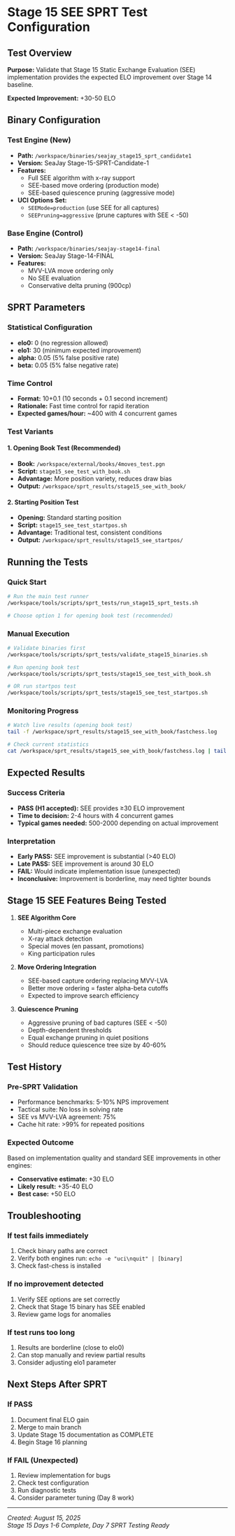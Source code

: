 # Stage 15 SEE SPRT Test Configuration

## Test Overview

**Purpose:** Validate that Stage 15 Static Exchange Evaluation (SEE) implementation provides the expected ELO improvement over Stage 14 baseline.

**Expected Improvement:** +30-50 ELO

## Binary Configuration

### Test Engine (New)
- **Path:** `/workspace/binaries/seajay_stage15_sprt_candidate1`
- **Version:** SeaJay Stage-15-SPRT-Candidate-1
- **Features:** 
  - Full SEE algorithm with x-ray support
  - SEE-based move ordering (production mode)
  - SEE-based quiescence pruning (aggressive mode)
- **UCI Options Set:**
  - `SEEMode=production` (use SEE for all captures)
  - `SEEPruning=aggressive` (prune captures with SEE < -50)

### Base Engine (Control)
- **Path:** `/workspace/binaries/seajay-stage14-final`
- **Version:** SeaJay Stage-14-FINAL
- **Features:**
  - MVV-LVA move ordering only
  - No SEE evaluation
  - Conservative delta pruning (900cp)

## SPRT Parameters

### Statistical Configuration
- **elo0:** 0 (no regression allowed)
- **elo1:** 30 (minimum expected improvement)
- **alpha:** 0.05 (5% false positive rate)
- **beta:** 0.05 (5% false negative rate)

### Time Control
- **Format:** 10+0.1 (10 seconds + 0.1 second increment)
- **Rationale:** Fast time control for rapid iteration
- **Expected games/hour:** ~400 with 4 concurrent games

### Test Variants

#### 1. Opening Book Test (Recommended)
- **Book:** `/workspace/external/books/4moves_test.pgn`
- **Script:** `stage15_see_test_with_book.sh`
- **Advantage:** More position variety, reduces draw bias
- **Output:** `/workspace/sprt_results/stage15_see_with_book/`

#### 2. Starting Position Test
- **Opening:** Standard starting position
- **Script:** `stage15_see_test_startpos.sh`
- **Advantage:** Traditional test, consistent conditions
- **Output:** `/workspace/sprt_results/stage15_see_startpos/`

## Running the Tests

### Quick Start
```bash
# Run the main test runner
/workspace/tools/scripts/sprt_tests/run_stage15_sprt_tests.sh

# Choose option 1 for opening book test (recommended)
```

### Manual Execution
```bash
# Validate binaries first
/workspace/tools/scripts/sprt_tests/validate_stage15_binaries.sh

# Run opening book test
/workspace/tools/scripts/sprt_tests/stage15_see_test_with_book.sh

# OR run startpos test
/workspace/tools/scripts/sprt_tests/stage15_see_test_startpos.sh
```

### Monitoring Progress
```bash
# Watch live results (opening book test)
tail -f /workspace/sprt_results/stage15_see_with_book/fastchess.log

# Check current statistics
cat /workspace/sprt_results/stage15_see_with_book/fastchess.log | tail -20
```

## Expected Results

### Success Criteria
- **PASS (H1 accepted):** SEE provides ≥30 ELO improvement
- **Time to decision:** 2-4 hours with 4 concurrent games
- **Typical games needed:** 500-2000 depending on actual improvement

### Interpretation
- **Early PASS:** SEE improvement is substantial (>40 ELO)
- **Late PASS:** SEE improvement is around 30 ELO
- **FAIL:** Would indicate implementation issue (unexpected)
- **Inconclusive:** Improvement is borderline, may need tighter bounds

## Stage 15 SEE Features Being Tested

1. **SEE Algorithm Core**
   - Multi-piece exchange evaluation
   - X-ray attack detection
   - Special moves (en passant, promotions)
   - King participation rules

2. **Move Ordering Integration**
   - SEE-based capture ordering replacing MVV-LVA
   - Better move ordering = faster alpha-beta cutoffs
   - Expected to improve search efficiency

3. **Quiescence Pruning**
   - Aggressive pruning of bad captures (SEE < -50)
   - Depth-dependent thresholds
   - Equal exchange pruning in quiet positions
   - Should reduce quiescence tree size by 40-60%

## Test History

### Pre-SPRT Validation
- Performance benchmarks: 5-10% NPS improvement
- Tactical suite: No loss in solving rate
- SEE vs MVV-LVA agreement: 75%
- Cache hit rate: >99% for repeated positions

### Expected Outcome
Based on implementation quality and standard SEE improvements in other engines:
- **Conservative estimate:** +30 ELO
- **Likely result:** +35-40 ELO
- **Best case:** +50 ELO

## Troubleshooting

### If test fails immediately
1. Check binary paths are correct
2. Verify both engines run: `echo -e "uci\nquit" | [binary]`
3. Check fast-chess is installed

### If no improvement detected
1. Verify SEE options are set correctly
2. Check that Stage 15 binary has SEE enabled
3. Review game logs for anomalies

### If test runs too long
1. Results are borderline (close to elo0)
2. Can stop manually and review partial results
3. Consider adjusting elo1 parameter

## Next Steps After SPRT

### If PASS
1. Document final ELO gain
2. Merge to main branch
3. Update Stage 15 documentation as COMPLETE
4. Begin Stage 16 planning

### If FAIL (Unexpected)
1. Review implementation for bugs
2. Check test configuration
3. Run diagnostic tests
4. Consider parameter tuning (Day 8 work)

---

*Created: August 15, 2025*  
*Stage 15 Days 1-6 Complete, Day 7 SPRT Testing Ready*